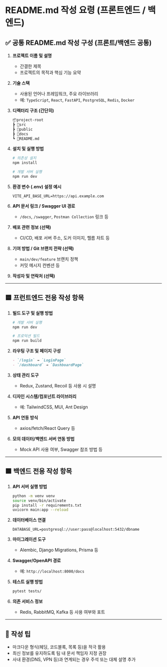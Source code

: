 # README.md 작성 요령 (프론트엔드 / 백엔드)

## ✅ 공통 README.md 작성 구성 (프론트/백엔드 공통)

1. **프로젝트 이름 및 설명**
   - 간결한 제목
   - 프로젝트의 목적과 핵심 기능 요약

2. **기술 스택**
   - 사용된 언어나 프레임워크, 주요 라이브러리
   - 예: `TypeScript`, `React`, `FastAPI`, `PostgreSQL`, `Redis`, `Docker`

3. **디렉터리 구조 (간단히)**
   ```bash
   📦project-root
   ┣ 📂src
   ┣ 📂public
   ┣ 📂docs
   ┗ 📄README.md
   ```

4. **설치 및 실행 방법**
   ```bash
   # 의존성 설치
   npm install

   # 개발 서버 실행
   npm run dev
   ```

5. **환경 변수 (.env) 설정 예시**
   ```env
   VITE_API_BASE_URL=https://api.example.com
   ```

6. **API 문서 링크 / Swagger UI 경로**
   - `/docs`, `/swagger`, `Postman Collection` 링크 등

7. **배포 관련 정보 (선택)**
   - CI/CD, 배포 서버 주소, 도커 이미지, 헬름 차트 등

8. **기여 방법 / Git 브랜치 전략 (선택)**
   - `main/dev/feature` 브랜치 정책
   - 커밋 메시지 컨벤션 등

9. **작성자 및 연락처 (선택)**

---

## 🟦 프런트엔드 전용 작성 항목

1. **빌드 도구 및 실행 방법**
   ```bash
   # 개발 서버 실행
   npm run dev

   # 프로덕션 빌드
   npm run build
   ```

2. **라우팅 구조 및 페이지 구성**
   ```md
   - `/login` → `LoginPage`
   - `/dashboard` → `DashboardPage`
   ```

3. **상태 관리 도구**
   - Redux, Zustand, Recoil 등 사용 시 설명

4. **디자인 시스템/컴포넌트 라이브러리**
   - 예: TailwindCSS, MUI, Ant Design

5. **API 연동 방식**
   - axios/fetch/React Query 등

6. **모의 데이터/백엔드 서버 연동 방법**
   - Mock API 사용 여부, Swagger 참조 방법 등

---

## 🟧 백엔드 전용 작성 항목

1. **API 서버 실행 방법**
   ```bash
   python -m venv venv
   source venv/bin/activate
   pip install -r requirements.txt
   uvicorn main:app --reload
   ```

2. **데이터베이스 연결**
   ```env
   DATABASE_URL=postgresql://user:pass@localhost:5432/dbname
   ```

3. **마이그레이션 도구**
   - Alembic, Django Migrations, Prisma 등

4. **Swagger/OpenAPI 경로**
   - 예: `http://localhost:8000/docs`

5. **테스트 실행 방법**
   ```bash
   pytest tests/
   ```

6. **의존 서비스 정보**
   - Redis, RabbitMQ, Kafka 등 사용 여부와 포트

---

## 📌 작성 팁

- 마크다운 형식(헤딩, 코드블록, 목록 등)을 적극 활용
- 최신 정보를 유지하도록 팀 내 문서 책임자 지정 권장
- 사내 환경(DNS, VPN 등)과 연계되는 경우 주석 또는 대체 설명 추가
